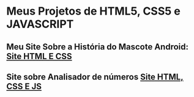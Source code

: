 <h1>Meus Projetos de HTML5, CSS5 e JAVASCRIPT</h1>

<h2>Meu Site Sobre a História do Mascote Android: <a href="https://alexoliveira11.github.io/html5-css3/desafios/paginas-web/pagina-web/Android.html">Site HTML E CSS</a></h2>

<h2>Site sobre Analisador de números <a href="https://alexoliveira11.github.io/html5-css3/desafios/desafio05/ex001.html">Site HTML, CSS E JS </a></h2>
